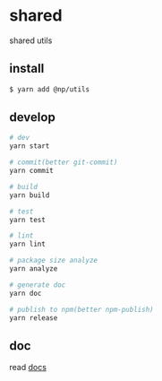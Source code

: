 # shared

shared utils

## install

```sh
$ yarn add @np/utils
```

## develop

```sh
# dev
yarn start

# commit(better git-commit)
yarn commit

# build
yarn build

# test
yarn test

# lint
yarn lint

# package size analyze
yarn analyze

# generate doc
yarn doc

# publish to npm(better npm-publish)
yarn release
```

## doc

read [docs](./docs/index.md)
